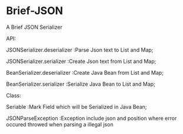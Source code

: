 # Brief-JSON
A Brief JSON Serializer

API:

JSONSerializer.deserializer :Parse Json text to List and Map;

JSONSerializer.serializer :Create Json text from List and Map;

BeanSerializer.deserializer :Create Java Bean from List and Map;

BeanSerializer.serializer :Serialize Java Bean to List and Map;

Class:

Seriable :Mark Field which will be Serialized in Java Bean;

JSONParseException :Exception include json and position where error occured throwed when parsing a illegal json
